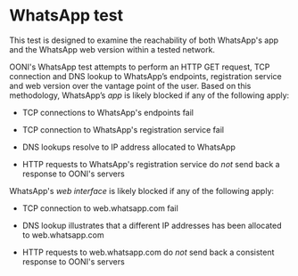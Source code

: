 # WhatsApp test

This test is designed to examine the reachability of both WhatsApp's app and
the WhatsApp web version within a tested network.

OONI's WhatsApp test attempts to perform an HTTP GET request, TCP
connection and DNS lookup to WhatsApp’s endpoints, registration service and web
version over the vantage point of the user. Based on this methodology,
WhatsApp’s *app* is likely blocked if any of the following apply:

* TCP connections to WhatsApp's endpoints fail

* TCP connection to WhatsApp's registration service fail

* DNS lookups resolve to IP address allocated to WhatsApp

* HTTP requests to WhatsApp's registration service do *not* send back a response
to OONI's servers

WhatsApp's *web interface* is likely blocked if any of the following apply:

* TCP connection to web.whatsapp.com fail

* DNS lookup illustrates that a different IP addresses has been allocated to
web.whatsapp.com

* HTTP requests to web.whatsapp.com do *not* send back a consistent response to OONI's
servers
